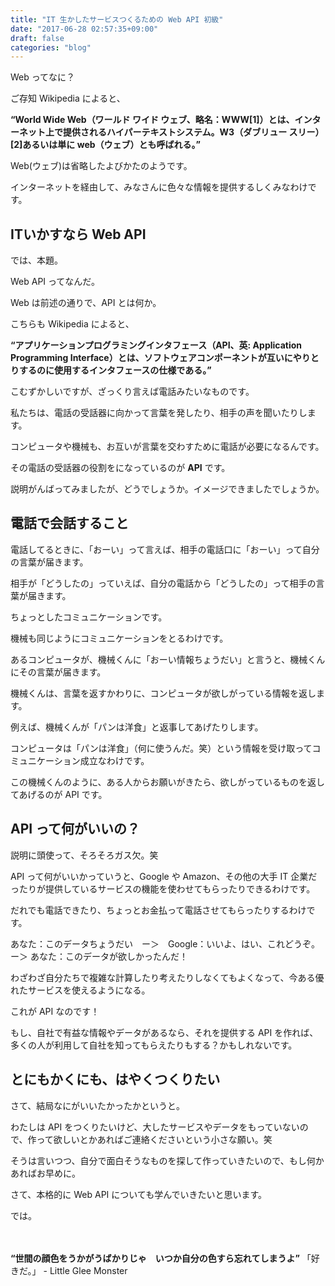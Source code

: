 ```yaml
---
title: "IT 生かしたサービスつくるための Web API 初級"
date: "2017-06-28 02:57:35+09:00"
draft: false
categories: "blog"
---
```

Web ってなに？

ご存知 Wikipedia によると、

<strong>“World Wide Web（ワールド ワイド ウェブ、略名：WWW[1]）とは、インターネット上で提供されるハイパーテキストシステム。W3（ダブリュー スリー）[2]あるいは単に web（ウェブ）とも呼ばれる。”</strong>

Web(ウェブ)は省略したよびかたのようです。

インターネットを経由して、みなさんに色々な情報を提供するしくみなわけです。

<h2>ITいかすなら Web API</h2>

では、本題。

Web API ってなんだ。

Web は前述の通りで、API とは何か。

こちらも Wikipedia によると、

<strong>“アプリケーションプログラミングインタフェース（API、英: Application Programming Interface）とは、ソフトウェアコンポーネントが互いにやりとりするのに使用するインタフェースの仕様である。”</strong>

こむずかしいですが、ざっくり言えば電話みたいなものです。

私たちは、電話の受話器に向かって言葉を発したり、相手の声を聞いたりします。

コンピュータや機械も、お互いが言葉を交わすために電話が必要になるんです。

その電話の受話器の役割をになっているのが <strong>API</strong> です。

説明がんばってみましたが、どうでしょうか。イメージできましたでしょうか。

<h2>電話で会話すること</h2>

電話してるときに、「おーい」って言えば、相手の電話口に「おーい」って自分の言葉が届きます。

相手が「どうしたの」っていえば、自分の電話から「どうしたの」って相手の言葉が届きます。

ちょっとしたコミュニケーションです。

機械も同じようにコミュニケーションをとるわけです。

あるコンピュータが、機械くんに「おーい情報ちょうだい」と言うと、機械くんにその言葉が届きます。

機械くんは、言葉を返すかわりに、コンピュータが欲しがっている情報を返します。

例えば、機械くんが「パンは洋食」と返事してあげたりします。

コンピュータは「パンは洋食」（何に使うんだ。笑）という情報を受け取ってコミュニケーション成立なわけです。

この機械くんのように、ある人からお願いがきたら、欲しがっているものを返してあげるのが API です。

<h2>API って何がいいの？</h2>

説明に頭使って、そろそろガス欠。笑

API って何がいいかっていうと、Google や Amazon、その他の大手 IT 企業だったりが提供しているサービスの機能を使わせてもらったりできるわけです。

だれでも電話できたり、ちょっとお金払って電話させてもらったりするわけです。

あなた：このデータちょうだい　ー＞　Google：いいよ、はい、これどうぞ。　ー＞ あなた：このデータが欲しかったんだ！

わざわざ自分たちで複雑な計算したり考えたりしなくてもよくなって、今ある優れたサービスを使えるようになる。

これが API なのです！

もし、自社で有益な情報やデータがあるなら、それを提供する API を作れば、多くの人が利用して自社を知ってもらえたりもする？かもしれないです。

<h2>とにもかくにも、はやくつくりたい</h2>

さて、結局なにがいいたかったかというと。

わたしは API をつくりたいけど、大したサービスやデータをもっていないので、作って欲しいとかあればご連絡くださいという小さな願い。笑

そうは言いつつ、自分で面白そうなものを探して作っていきたいので、もし何かあればお早めに。

さて、本格的に Web API についても学んでいきたいと思います。

では。

　

<strong>“世間の顔色をうかがうばかりじゃ　いつか自分の色すら忘れてしまうよ”</strong>
「好きだ。」 - Little Glee Monster